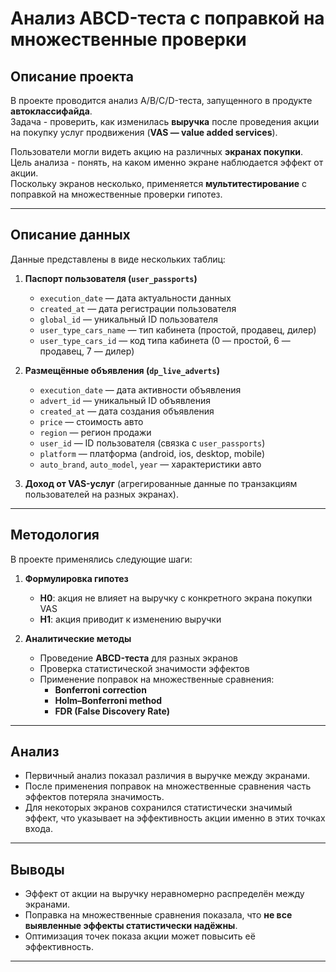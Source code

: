 # Анализ ABCD-теста с поправкой на множественные проверки

## Описание проекта
В проекте проводится анализ A/B/C/D-теста, запущенного в продукте **автоклассифайда**.  
Задача - проверить, как изменилась **выручка** после проведения акции на покупку услуг продвижения (**VAS — value added services**).  

Пользователи могли видеть акцию на различных **экранах покупки**.  
Цель анализа - понять, на каком именно экране наблюдается эффект от акции.  
Поскольку экранов несколько, применяется **мультитестирование** с поправкой на множественные проверки гипотез.  

---

## Описание данных
Данные представлены в виде нескольких таблиц:  

1. **Паспорт пользователя (`user_passports`)**  
   - `execution_date` — дата актуальности данных  
   - `created_at` — дата регистрации пользователя  
   - `global_id` — уникальный ID пользователя  
   - `user_type_cars_name` — тип кабинета (простой, продавец, дилер)  
   - `user_type_cars_id` — код типа кабинета (0 — простой, 6 — продавец, 7 — дилер)  

2. **Размещённые объявления (`dp_live_adverts`)**  
   - `execution_date` — дата активности объявления  
   - `advert_id` — уникальный ID объявления  
   - `created_at` — дата создания объявления  
   - `price` — стоимость авто  
   - `region` — регион продажи  
   - `user_id` — ID пользователя (связка с `user_passports`)  
   - `platform` — платформа (android, ios, desktop, mobile)  
   - `auto_brand`, `auto_model`, `year` — характеристики авто  

3. **Доход от VAS-услуг** (агрегированные данные по транзакциям пользователей на разных экранах).  

---

## Методология
В проекте применялись следующие шаги:  

1. **Формулировка гипотез**  
   - **H0**: акция не влияет на выручку с конкретного экрана покупки VAS  
   - **H1**: акция приводит к изменению выручки  

2. **Аналитические методы**  
   - Проведение **ABCD-теста** для разных экранов  
   - Проверка статистической значимости эффектов  
   - Применение поправок на множественные сравнения:  
     - **Bonferroni correction**  
     - **Holm–Bonferroni method**  
     - **FDR (False Discovery Rate)**  

---

## Анализ
- Первичный анализ показал различия в выручке между экранами.  
- После применения поправок на множественные сравнения часть эффектов потеряла значимость.  
- Для некоторых экранов сохранился статистически значимый эффект, что указывает на эффективность акции именно в этих точках входа.  

---

## Выводы
- Эффект от акции на выручку неравномерно распределён между экранами.  
- Поправка на множественные сравнения показала, что **не все выявленные эффекты статистически надёжны**.  
- Оптимизация точек показа акции может повысить её эффективность.  

---